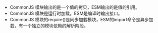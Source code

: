 
- CommonJS 模块输出的是一个值的拷贝，ESM输出的是值的引用。
- CommonJS 模块是运行时加载，ESM是编译时输出接口。
- CommonJS 模块的require()是同步加载模块，ESM的import命令是异步加载，有一个独立的模块依赖的解析阶段。

  
  